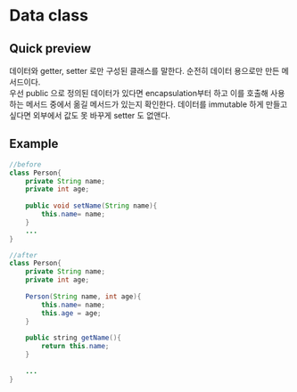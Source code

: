 # Data class

## Quick preview
데이터와 getter, setter 로만 구성된 클래스를 말한다.  순전히 데이터 용으로만 만든 메서드이다.  
우선 public 으로 정의된 데이터가 있다면 encapsulation부터 하고 이를 호출해 사용하는 메서드 중에서 옮길 메서드가 있는지 확인한다. 
데이터를 immutable 하게 만들고 싶다면 외부에서 값도 못 바꾸게 setter 도 없앤다. 

## Example
~~~java
//before 
class Person{
    private String name; 
    private int age; 
    
    public void setName(String name){
        this.name= name; 
    }
    ...
}

//after
class Person{
    private String name;
    private int age;
    
    Person(String name, int age){
        this.name= name; 
        this.age = age; 
    }
    
    public string getName(){
        return this.name; 
    }
    
    ...
}


~~~
